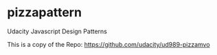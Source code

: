 # pizzapattern
Udacity Javascript Design Patterns

This is a copy of the Repo: https://github.com/udacity/ud989-pizzamvo

